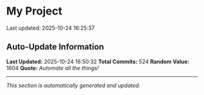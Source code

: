 # My Project


Last updated: 2025-10-24 16:25:37



















































































































































































































































































































































































































































































































































































































































































































































































































































































































































## Auto-Update Information

**Last Updated:** 2025-10-24 16:50:32
**Total Commits:** 524
**Random Value:** 1604
**Quote:** _Automate all the things!_

---
_This section is automatically generated and updated._